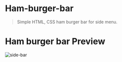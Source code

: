 # Ham-burger-bar
> Simple HTML, CSS ham burger bar for side menu.
# Ham burger bar Preview
![side-bar](https://github.com/anamiikajha/ham-burger-bar/assets/89740849/76c69bca-da10-48ff-bdbb-37a35acee572)
